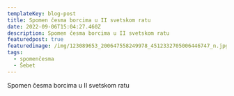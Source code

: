 ```yaml
---
templateKey: blog-post
title: Spomen česma borcima u II svetskom ratu
date: 2022-09-06T15:04:27.460Z
description: Spomen česma borcima u II svetskom ratu
featuredpost: true
featuredimage: /img/123089653_200647558249978_4512332705006446747_n.jpg
tags:
  - spomenčesma
  - Šebet
---
```

Spomen česma borcima u II svetskom ratu